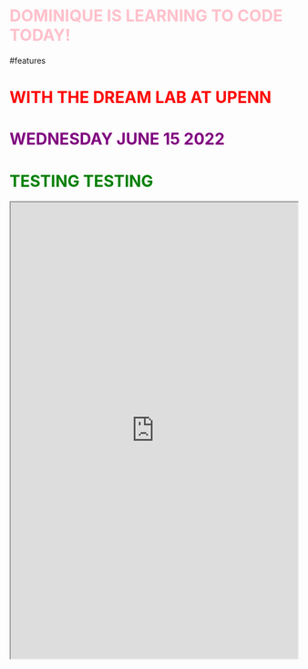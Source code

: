 <!DOCTYPE html>
<html lang="en">
<head>
  <meta charset="UTF-8">
  <meta http-equiv="X-UA-Compatible" content="IE=edge">
  <meta name="viewport" content="width=device-width, initial-scale=1.0">
  <title>Document</title> 
  <link rel="stylesheet" href="https://cdn.jsdelivr.net/npm/water.css@2/out/water.css">
</head>
<body>
  <h1 style="color: pink"> DOMINIQUE IS LEARNING TO CODE TODAY!</h1>
  #features
  <h1 style="color: red"> WITH THE DREAM LAB AT UPENN </h1>
  <h1 style="color: purple">  WEDNESDAY JUNE 15 2022 </h1>
  <h1 style="color: green">  TESTING TESTING </h1>
  <iframe style='width: 100%; height: 800px;' src='https://voyant-tools.org/?view=TermsRadio&corpus=dd18b2370da63905eb6af017e36a26f0'></iframe>
</body> 
</html>

